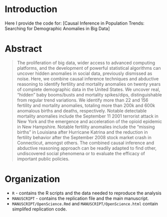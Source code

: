 # Introduction
Here I provide the code for: [Causal Inference in Population Trends: Searching for Demographic Anomalies in Big Data]

# Abstract
> The proliferation of big data, wider access to advanced computing platforms, and the development of powerful statistical algorithms can uncover hidden anomalies in social data, previously dismissed as noise. Here, we combine causal inference techniques and abductive reasoning to identify fertility and mortality anomalies on twenty years of complete demographic data in the United States. We uncover real, “hidden” baby booms/busts and mortality spikes/dips, distinguishable from regular trend variations. We identify more than 22 and 156 fertility and mortality anomalies, totaling more than 200k and 600k anomalous births and deaths, respectively. Notable detectable mortality anomalies include the September 11 2001 terrorist attack in New York and the emergence and acceleration of the opioid epidemic in New Hampshire. Notable fertility anomalies include the “missing births” in Louisiana after Hurricane Katrina and the reduction in fertility behavior after the September 2008 stock market crash in Connecticut, amongst others. The combined causal inference and abductive reasoning approach can be readily adapted to find other, undiscovered social phenomena or to evaluate the efficacy of important public policies.

# Organization
* `R` - contains the R scripts and the data needed to reproduce the analysis
* `MANUSCRIPT` - contains the replication file and the main manuscript. 
* `MANUSCRIPT/OpenScience.Rmd` and  `MANUSCRIPT/OpenScience.html` contain simplifed replication code.